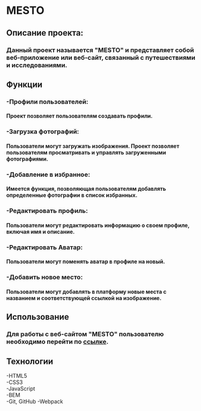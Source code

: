 # MESTO
## Описание проекта: 
### Данный проект называется "MESTO" и представляет собой веб-приложение или веб-сайт, связанный с путешествиями и исследованиями. 

## Функции
### -Профили пользователей: 
#### Проект позволяет пользователям создавать профили. 

### -Загрузка фотографий: 
#### Пользователи могут загружать изображения. Проект позволяет пользователям просматривать и управлять загруженными фотографиями.

### -Добавление в избранное: 
#### Имеется функция, позволяющая пользователям добавлять определенные фотографии в список избранных. 

### -Редактировать профиль: 
#### Пользователи могут редактировать информацию о своем профиле, включая имя и описание.

### -Редактировать Аватар: 
#### Пользователи могут поменять аватар в профиле на новый.

### -Добавить новое место: 
#### Пользователи могут добавлять в платформу новые места с названием и соответствующей ссылкой на изображение.


## Использование
### Для работы с веб-сайтом "MESTO" пользователю необходимо перейти по [ссылке](https://daniilgolotvin.github.io/mesto-project-ff/).

## Технологии

-HTML5              
-CSS3            
-JavaScript          
-BEM             
-Git, GitHub
-Webpack










